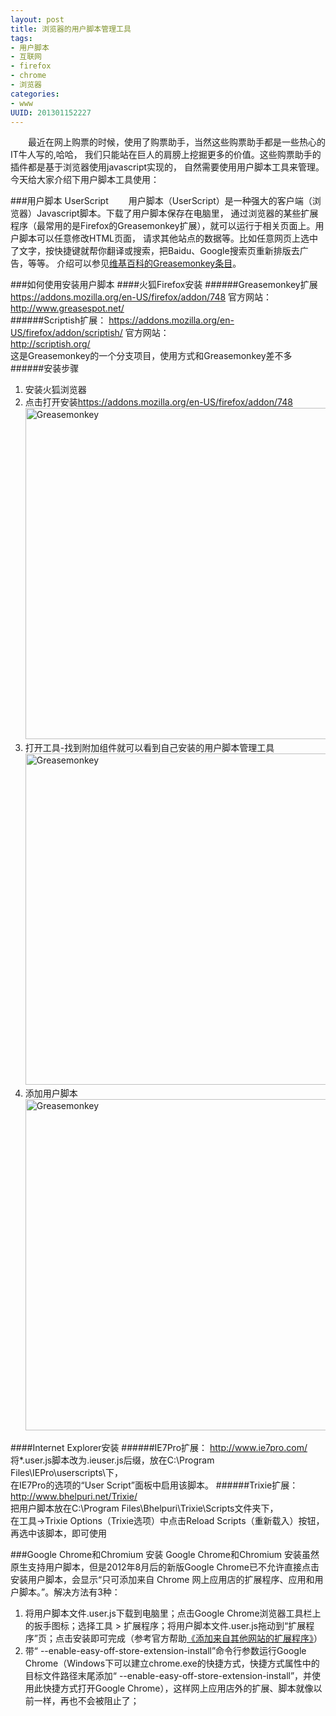 ```yaml
--- 
layout: post
title: 浏览器的用户脚本管理工具
tags: 
- 用户脚本
- 互联网
- firefox
- chrome
- 浏览器
categories:
- www
UUID: 201301152227
---
```


 　　最近在网上购票的时候，使用了购票助手，当然这些购票助手都是一些热心的IT牛人写的,哈哈，
我们只能站在巨人的肩膀上挖掘更多的价值。这些购票助手的插件都是基于浏览器使用javascript实现的，
自然需要使用用户脚本工具来管理。今天给大家介绍下用户脚本工具使用：

###用户脚本 UserScript
 　　用户脚本（UserScript）是一种强大的客户端（浏览器）Javascript脚本。下载了用户脚本保存在电脑里，
通过浏览器的某些扩展程序（最常用的是Firefox的Greasemonkey扩展），就可以运行于相关页面上。用户脚本可以任意修改HTML页面，
请求其他站点的数据等。比如任意网页上选中了文字，按快捷键就帮你翻译或搜索，把Baidu、Google搜索页重新排版去广告，等等。
介绍可以参见<a href="http://zh.wikipedia.org/wiki/Greasemonkey" target="_bank">维基百科的Greasemonkey条目</a>。

###如何使用安装用户脚本
####火狐Firefox安装
######Greasemonkey扩展<br>
<a href="https://addons.mozilla.org/en-US/firefox/addon/748" alt="Greasemonkey" target="_bank">https://addons.mozilla.org/en-US/firefox/addon/748</a>
官方网站：<br>
<a href="http://www.greasespot.net/" target="_bank">http://www.greasespot.net/</a><br>
######Scriptish扩展：
<a href="https://addons.mozilla.org/en-US/firefox/addon/scriptish/" alt="scriptish" target="_bank">https://addons.mozilla.org/en-US/firefox/addon/scriptish/</a>
官方网站：<br>
<a href="http://scriptish.org/" alt="scriptish" target="_bank">http://scriptish.org/</a><br>
这是Greasemonkey的一个分支项目，使用方式和Greasemonkey差不多<br>
######安装步骤
<ol>
<li>安装火狐浏览器</li>
<li>
点击打开安装<a href="https://addons.mozilla.org/en-US/firefox/addon/748" alt="Greasemonkey" target="_bank">https://addons.mozilla.org/en-US/firefox/addon/748</a>
<img src="http://demi-panda.com/media/pub/web/Greasemonkey.jpg" width="530px"  alt="Greasemonkey" ></img>
</li>

<li>
打开工具-找到附加组件就可以看到自己安装的用户脚本管理工具
<img src="http://demi-panda.com/media/pub/web/userscript.jpg" width="530px"  alt="Greasemonkey" ></img>
</li>
<li>
添加用户脚本
<img src="http://demi-panda.com/media/pub/web/add-userscript.jpg" width="530px"  alt="Greasemonkey" ></img>
</li>
</ol>



####Internet Explorer安装
######IE7Pro扩展：
<a href="http://www.ie7pro.com/" alt="" target="_bank">http://www.ie7pro.com/</a><br>
将*.user.js脚本改为.ieuser.js后缀，放在C:\Program Files\IEPro\userscripts\下，<br>
在IE7Pro的选项的“User Script”面板中启用该脚本。
######Trixie扩展：
<a href="http://www.bhelpuri.net/Trixie/" alt="trixie" target="_bank">http://www.bhelpuri.net/Trixie/</a><br>
把用户脚本放在C:\Program Files\Bhelpuri\Trixie\Scripts文件夹下，<br>
在工具->Trixie Options（Trixie选项）中点击Reload Scripts（重新载入）按钮，再选中该脚本，即可使用<br>

###Google Chrome和Chromium 安装
Google Chrome和Chromium 安装虽然原生支持用户脚本，但是2012年8月后的新版Google Chrome已不允许直接点击安装用户脚本，会显示“只可添加来自 Chrome 网上应用店的扩展程序、应用和用户脚本。”。解决方法有3种：
<ol>
<li>
将用户脚本文件.user.js下载到电脑里；点击Google Chrome浏览器工具栏上的扳手图标；选择工具 > 扩展程序；将用户脚本文件.user.js拖动到“扩展程序”页；点击安装即可完成（参考官方帮助<a href="http://support.google.com/chrome_webstore/bin/answer.py?hl=zh-Hans&hlrm=en&p=crx_warning&answer=2664769" target="_bank">《添加来自其他网站的扩展程序》</a>）
</li>
<li>
带“ --enable-easy-off-store-extension-install”命令行参数运行Google Chrome（Windows下可以建立chrome.exe的快捷方式，快捷方式属性中的目标文件路径末尾添加“ --enable-easy-off-store-extension-install”，并使用此快捷方式打开Google Chrome），这样网上应用店外的扩展、脚本就像以前一样，再也不会被阻止了；
</li>
</ol>

